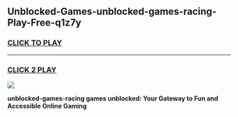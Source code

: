 
## Unblocked-Games-unblocked-games-racing-Play-Free-q1z7y
<h3>
<a href="https://premium76.site?title=unblocked-games-racing&ref=10A">CLICK TO PLAY</a></h3>
<hr>

<h3>
<a href="https://premium76.site?title=unblocked-games-racing&ref=10A">CLICK 2 PLAY</a>
  
</h3>

<a href="https://premium76.site?title=unblocked-games-racing&ref=10A"><img src="https://clearcache.store/games.png"></a>


**unblocked-games-racing games unblocked: Your Gateway to Fun and Accessible Online Gaming**
